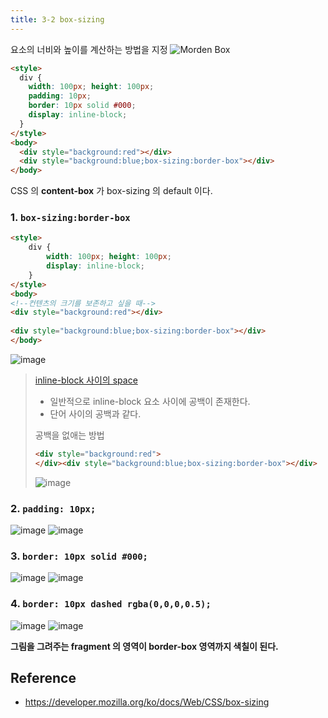 ```yaml
---
title: 3-2 box-sizing
---
```

요소의 너비와 높이를 계산하는 방법을 지정
![Morden Box](https://user-images.githubusercontent.com/31977543/118783900-79b8f080-b8ca-11eb-9962-de432f2835ae.png)


```html
<style>
  div {
    width: 100px; height: 100px;
    padding: 10px;
    border: 10px solid #000;
    display: inline-block;
  }
</style>
<body>
  <div style="background:red"></div>
  <div style="background:blue;box-sizing:border-box"></div>
</body>
```

CSS 의 **content-box** 가 box-sizing 의 default 이다.

### 1. `box-sizing:border-box`
```html
<style>
    div {
        width: 100px; height: 100px;
        display: inline-block;
    }
</style>
<body>
<!--컨텐츠의 크기를 보존하고 싶을 때-->
<div style="background:red"></div> 
 
<div style="background:blue;box-sizing:border-box"></div>
</body>
```
![image](https://user-images.githubusercontent.com/31977543/118789938-3eb9bb80-b8d0-11eb-9a87-98a1c4420467.png)

> [inline-block 사이의 space](https://css-tricks.com/fighting-the-space-between-inline-block-elements/)
> - 일반적으로 inline-block 요소 사이에 공백이 존재한다.
> - 단어 사이의 공백과 같다.   
>
> 공백을 없애는 방법
> ```html
> <div style="background:red">
> </div><div style="background:blue;box-sizing:border-box"></div>
> ```
> ![image](https://user-images.githubusercontent.com/31977543/118791752-fa2f1f80-b8d1-11eb-8cd3-ec0a43668b9a.png)


### 2. `padding: 10px;`
![image](https://user-images.githubusercontent.com/31977543/118790633-edf69280-b8d0-11eb-9599-4949e23c4ca2.png)
![image](https://user-images.githubusercontent.com/31977543/118790703-fbac1800-b8d0-11eb-881f-d98128b28839.png)

### 3. `border: 10px solid #000;` 
![image](https://user-images.githubusercontent.com/31977543/118790842-1b434080-b8d1-11eb-8a8b-f070b438fbbb.png)
![image](https://user-images.githubusercontent.com/31977543/118790866-1ed6c780-b8d1-11eb-9adc-7d3d4653ab89.png)

### 4. `border: 10px dashed rgba(0,0,0,0.5);`
![image](https://user-images.githubusercontent.com/31977543/118792373-91947280-b8d2-11eb-8f4d-6fa8fde2da5f.png)
![image](https://user-images.githubusercontent.com/31977543/118792759-ec2dce80-b8d2-11eb-8257-e9232ce93368.png)

**그림을 그려주는 fragment 의 영역이 border-box 영역까지 색칠이 된다.**


Reference
-- 
- https://developer.mozilla.org/ko/docs/Web/CSS/box-sizing
